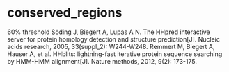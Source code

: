 # conserved_regions
60% threshold
Söding J, Biegert A, Lupas A N. The HHpred interactive server for protein homology detection and structure prediction[J]. Nucleic acids research, 2005, 33(suppl_2): W244-W248.
Remmert M, Biegert A, Hauser A, et al. HHblits: lightning-fast iterative protein sequence searching by HMM-HMM alignment[J]. Nature methods, 2012, 9(2): 173-175.
